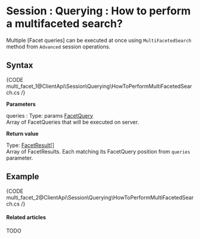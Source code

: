 # Session : Querying : How to perform a multifaceted search?

Multiple [Facet queries] can be executed at once using `MultiFacetedSearch` method from `Advanced` session operations.

## Syntax

{CODE multi_facet_1@ClientApi\Session\Querying\HowToPerformMultiFacetedSearch.cs /}

**Parameters**   

queries
:   Type: params [FacetQuery]()   
Array of FacetQueries that will be executed on server.

**Return value**

Type: [FacetResult]()[]   
Array of FacetResults. Each matching its FacetQuery position from `queries` parameter.   

## Example

{CODE multi_facet_2@ClientApi\Session\Querying\HowToPerformMultiFacetedSearch.cs /}

#### Related articles

TODO